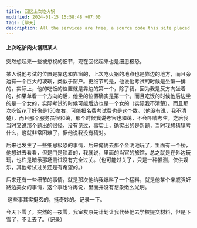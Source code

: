 ```yaml
---
title: 回忆上次吃火锅
modified: 2024-01-15 15:58:48 +07:00
tags: [聊天]
description: All the services are free, a source code this site placed on github repository and intergration with netlify service, another service that you can use is github page for hosting your own static site.
---
```


####  上次吃驴肉火锅跟某人

突然想起来一些被忽视的细节，现在回忆起来也是细思极恐。

某人说他考试的位置是靠边和靠窗的，上次吃火锅的地点也是靠边的地方，而且旁边有一个巨大的玻璃，类似于窗户。更细节的是，他说他考试的时候是坐第一排的，实际上，他的吃饭的位置就是靠边的第一个，除了我，因为我是反方向坐着的，如果单看一个方向的话，他坐的位置确实是第一个。而且吃饭的时候他后边坐的是一个女的，实际考试的时候可能后边也是一个女的（实际我不清楚）。而且那次吃饭花了好像是150左右，可能报名费考试费也是这个数。（他没有说，我不清楚），而且那个服务员很和蔼，那个时候我说考官也和蔼，不会吓唬考生，之后我当时又说那个题出的很怪，没有见过，事实上，确实出的是新题，当时我想猜猜考什么，这就非常困难了，据他说我没有猜对。

​	后来也发生了一些细思极恐的事情，后来俺俩去那个金明池玩了，里面有一个桥，他想进去看看，但是门是锁着的，我就说，里面的当官的旅馆，总之就是在外边玩玩，也许是暗示那场测试没有完全过关。（也可能过关了，只是一种推测，仅供娱乐，其他考试过关还是有希望的。）

​	后来还有一些细节的事情，就是那次他给我爆料了一个猛料，就是他某个亲戚强奸路边美女的事情，这个事也许再说，里面并没有想象嫩么光明。

​	这些事其实挺玄的，挺奇妙的。记录一下。

​	今天下雪了，突然的一夜雪，我室友原先计划让我代替他去学校提交材料，但是下雪了，不让去了。（记录）

​	





